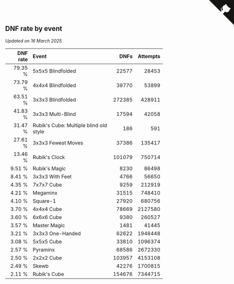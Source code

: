 ## DNF rate by event

*Updated on 16 March 2025*

| DNF rate | Event | DNFs | Attempts |
| ---: | :--- | ---: | ---: |
| 79.35 % | 5x5x5 Blindfolded | 22577 | 28453 |
| 73.79 % | 4x4x4 Blindfolded | 39770 | 53899 |
| 63.51 % | 3x3x3 Blindfolded | 272385 | 428911 |
| 41.83 % | 3x3x3 Multi-Blind | 17594 | 42058 |
| 31.47 % | Rubik's Cube: Multiple blind old style | 186 | 591 |
| 27.61 % | 3x3x3 Fewest Moves | 37386 | 135417 |
| 13.46 % | Rubik's Clock | 101079 | 750714 |
| 9.51 % | Rubik's Magic | 8230 | 86498 |
| 8.41 % | 3x3x3 With Feet | 4766 | 56650 |
| 4.35 % | 7x7x7 Cube | 9259 | 212919 |
| 4.21 % | Megaminx | 31515 | 748410 |
| 4.10 % | Square-1 | 27920 | 680756 |
| 3.70 % | 4x4x4 Cube | 78669 | 2127580 |
| 3.60 % | 6x6x6 Cube | 9380 | 260527 |
| 3.57 % | Master Magic | 1481 | 41445 |
| 3.21 % | 3x3x3 One-Handed | 62622 | 1948448 |
| 3.08 % | 5x5x5 Cube | 33810 | 1096374 |
| 2.57 % | Pyraminx | 68586 | 2672330 |
| 2.50 % | 2x2x2 Cube | 103957 | 4153108 |
| 2.49 % | Skewb | 42276 | 1700815 |
| 2.11 % | Rubik's Cube | 154676 | 7344715 |


<a href="https://github.com/jonatanklosko/wca_statistics" class="github-corner" aria-label="View source on Github"><svg width="80" height="80" viewBox="0 0 250 250" style="fill:#151513; color:#fff; position: absolute; top: 0; border: 0; right: 0;" aria-hidden="true"><path d="M0,0 L115,115 L130,115 L142,142 L250,250 L250,0 Z"></path><path d="M128.3,109.0 C113.8,99.7 119.0,89.6 119.0,89.6 C122.0,82.7 120.5,78.6 120.5,78.6 C119.2,72.0 123.4,76.3 123.4,76.3 C127.3,80.9 125.5,87.3 125.5,87.3 C122.9,97.6 130.6,101.9 134.4,103.2" fill="currentColor" style="transform-origin: 130px 106px;" class="octo-arm"></path><path d="M115.0,115.0 C114.9,115.1 118.7,116.5 119.8,115.4 L133.7,101.6 C136.9,99.2 139.9,98.4 142.2,98.6 C133.8,88.0 127.5,74.4 143.8,58.0 C148.5,53.4 154.0,51.2 159.7,51.0 C160.3,49.4 163.2,43.6 171.4,40.1 C171.4,40.1 176.1,42.5 178.8,56.2 C183.1,58.6 187.2,61.8 190.9,65.4 C194.5,69.0 197.7,73.2 200.1,77.6 C213.8,80.2 216.3,84.9 216.3,84.9 C212.7,93.1 206.9,96.0 205.4,96.6 C205.1,102.4 203.0,107.8 198.3,112.5 C181.9,128.9 168.3,122.5 157.7,114.1 C157.9,116.9 156.7,120.9 152.7,124.9 L141.0,136.5 C139.8,137.7 141.6,141.9 141.8,141.8 Z" fill="currentColor" class="octo-body"></path></svg></a><style>.github-corner:hover .octo-arm{animation:octocat-wave 560ms ease-in-out}@keyframes octocat-wave{0%,100%{transform:rotate(0)}20%,60%{transform:rotate(-25deg)}40%,80%{transform:rotate(10deg)}}@media (max-width:500px){.github-corner:hover .octo-arm{animation:none}.github-corner .octo-arm{animation:octocat-wave 560ms ease-in-out}}</style>
